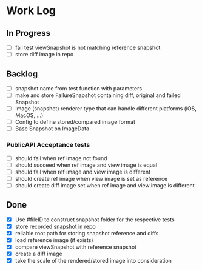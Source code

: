 # Work Log

## In Progress

- [ ] fail test viewSnapshot is not matching reference snapshot
- [ ] store diff image in repo

## Backlog

- [ ] snapshot name from test function with parameters
- [ ] make and store FailureSnapshot containing diff, original and failed Snapshot
- [ ] Image (snapshot) renderer type that can handle different platforms (iOS, MacOS, ...)
- [ ] Config to define stored/compared image format
- [ ] Base Snapshot on ImageData

### PublicAPI Acceptance tests

- [ ] should fail when ref image not found
- [ ] should succeed when ref image and view image is equal
- [ ] should fail when ref image and view image is different
- [ ] should create ref image when view image is set as reference
- [ ] should create diff image set when ref image and view image is different

## Done

- [x] Use #fileID to construct snapshot folder for the respective tests
- [x] store recorded snapshot in repo
- [x] reliable root path for storing snapshot reference and diffs
- [x] load reference image (if exists)
- [x] compare viewSnapshot with reference snapshot
- [x] create a diff image
- [x] take the scale of the rendered/stored image into consideration
